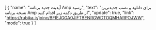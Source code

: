 [
  {
    "name": "آپدیت جدید برنامه Amp رسید",
    "text": "برای دانلود و نصب جديدترين نسخه برنامه Amp از طریق دکمه زیر اقدام کنید",
    "update": true,
    "link": "https://rubika.ir/joinc/BFIEJGGA0JIFTBENRGWDTOQMHARPOJWW",
    "mode": true
  }
]
